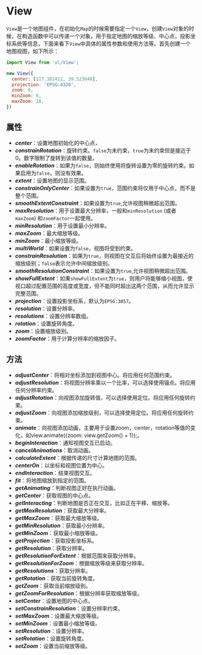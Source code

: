 # View

`View`是一个地图组件，在初始化`Map`的时候需要指定一个`View`，创建`View`对象的时候，在构造函数中可以传递一个对象，用于指定地图的缩放等级、中心点，投影坐标系统等信息，下面来看下`View`中具体的属性参数和使用方法等。首先创建一个地图视图，如下所示：

```js
import View from 'ol/View';

new View({
  center: [117.382411, 39.523648],
  projection: 'EPSG:4326',
  zoom: 9,
  minZoom: 6,
  maxZoom: 18,
})
```

## 属性

- ***center***：设置地图初始化的中心点，
- ***constrainRotation***：旋转约束。`false`为未约束，`true`为未约束但是接近于0。数字限制了旋转到该值的数量。
- ***enableRotation***：如果为`false`，则始终使用将旋转设置为零的旋转约束。如果启用为`false`，则没有效果。
- ***extent***：设置地图的显示范围。
- ***constrainOnlyCenter***：如果设置为`true`，范围约束将仅用于中心点，而不是整个范围。
- ***smoothExtentConstraint***：如果设置为`true`,允许视图稍微超出范围。
- ***maxResolution***：用于设置最大分辨率，一般和`minResolution` (或者`maxZoom`) 和`zoomFactor`一起使用。
- ***minResolution***：用于设置最小分辨率。
- ***maxZoom***：最大缩放等级。
- ***minZoom***：最小缩放等级。
- ***multiWorld***：如果设置为`false`，视图将受到约束。
- ***constrainResolution***：如果为`true`，则视图在交互后将始终设置为最接近的缩放级别；`false`表示允许中间缩放级别。
- ***smoothResolutionConstraint***：如果设置为`true`,允许视图稍微超出范围。
- ***showFullExtent***：如果`showFullExtent`为`true`，则用户将能够缩小视图，使视口超过配置范围的高度或宽度，但不能同时超出这两个范围，从而允许显示完整范围。
- ***projection***：设置投影坐标系，默认为`EPSG:3857`。
- ***resolution***：设置分辨率。
- ***resolutions***：设置分辨率数组。
- ***rotation***：设置旋转角度。
- ***zoom***：设置缩放级别。
- ***zoomFactor***：用于计算分辨率的缩放因子。

## 方法

- ***adjustCenter***：将相对坐标添加到视图中心。将应用任何范围约束。
- ***adjustResolution***：将视图分辨率乘以一个比率，可以选择使用锚点。将应用任何分辨率约束。
- ***adjustRotation***：向视图添加旋转值，可以选择使用定位。将应用任何旋转约束。
- ***adjustZoom***：向视图添加缩放级别，可以选择使用定位。将应用任何旋转约束。
- ***animate***：向视图添加动画，主要用于设置zoom，center，rotation等值的变化，如view.animate({zoom: view.getZoom() + 1});。
- ***beginInteraction***：通知视图交互已启动。
- ***cancelAnimations***：取消动画。
- ***calculateExtent***：根据传递的尺寸计算地图的范围。
- ***centerOn***：以坐标和视图位置为中心。
- ***endInteraction***：结束视图交互。
- ***fit***：将地图缩放到指定的范围。
- ***getAnimating***：判断视图正好在执行动画。
- ***getCenter***：获取视图的中心点。
- ***getInteracting***：判断地图是否正在交互，比如正在平移、缩放等。
- ***getMaxResolution***：获取最大分辨率。
- ***getMaxZoom***：获取最大缩放等级。
- ***getMinResolution***：获取最小分辨率。
- ***getMinZoom***：获取最小缩放等级。
- ***getProjection***：获取投影坐标系。
- ***getResolution***：获取分辨率。
- ***getResolutionForExtent***：根据范围来获取分辨率。
- ***getResolutionForZoom***：根据缩放等级来获取分辨率。
- ***getResolutions***：获取分辨率。
- ***getRotation***：获取当前旋转角度。
- ***getZoom***：获取当前缩放级别。
- ***getZoomForResolution***：根据分辨率获取缩放等级。
- ***setCenter***：设置地图的中心点。
- ***setConstrainResolution***：设置分辨率约束。
- ***setMaxZoom***：设置最大缩放等级。
- ***setMinZoom***：设置最小缩放等级。
- ***setResolution***：设置分辨率。
- ***setRotation***：设置旋转角度。
- ***setZoom***：设置当前缩放等级。
